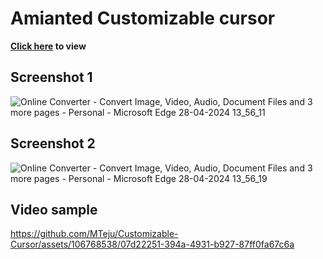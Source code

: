# Amianted Customizable cursor

**[Click here](url) to view**

## Screenshot 1
![Online Converter - Convert Image, Video, Audio,   Document Files and 3 more pages - Personal - Microsoft​ Edge 28-04-2024 13_56_11](https://github.com/MTeju/Customizable-Cursor/assets/106768538/5342cb8c-174f-4427-bf47-dc953dd287bd)

## Screenshot 2
![Online Converter - Convert Image, Video, Audio,   Document Files and 3 more pages - Personal - Microsoft​ Edge 28-04-2024 13_56_19](https://github.com/MTeju/Customizable-Cursor/assets/106768538/3028e15f-5856-46c9-9a03-8ad1b9719e7a)

## Video sample
https://github.com/MTeju/Customizable-Cursor/assets/106768538/07d22251-394a-4931-b927-87ff0fa67c6a
